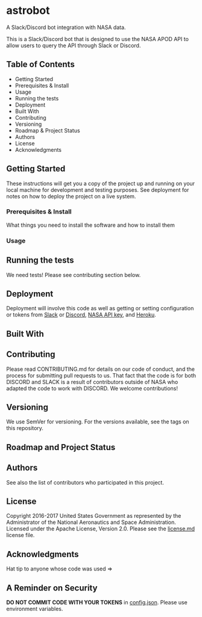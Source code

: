 # astrobot
A Slack/Discord bot integration with NASA data.

This is a Slack/Discord bot that is designed to use the NASA APOD API to allow users to query the API through Slack or Discord. 

<badges go here>
	
## Table of Contents
- Getting Started
- Prerequisites & Install
- Usage 
- Running the tests
- Deployment
- Built With
- Contributing
- Versioning
- Roadmap & Project Status
- Authors
- License
- Acknowledgments

## Getting Started
<text goes here>
	These instructions will get you a copy of the project up and running on your local machine for development and testing purposes. See deployment for notes on how to deploy the project on a live system.


### Prerequisites & Install
What things you need to install the software and how to install them
<text goes here>

### Usage 
<text goes here>



## Running the tests
We need tests! Please see contributing section below.


## Deployment
Deployment will involve this code as well as getting or setting configuration or tokens from <a href="https://slack.com/">Slack</a> or <a href="https://discordapp.com/">Discord</a>, <a href="https://api.nasa.gov/">NASA API key</a>, and <a href="https://www.heroku.com/">Heroku</a>. 
<text goes here>

## Built With
<text goes here>

## Contributing
<text goes here>
Please read CONTRIBUTING.md <need to create one> for details on our code of conduct, and the process for submitting pull requests to us. That fact that the code is for both DISCORD and SLACK is a result of contributors outside of NASA who adapted the code to work with DISCORD. We welcome contributions!

## Versioning
We use SemVer for versioning. For the versions available, see the tags on this repository.

## Roadmap and Project Status

## Authors
<original authors>
See also the list of contributors who participated in this project.

## License
Copyright 2016-2017 United States Government as represented by the Administrator of the National Aeronautics and Space Administration. Licensed under the Apache License, Version 2.0. 
Please see the <a href="https://github.com/nasa/astrobot/blob/master/license.md">license.md</a> license file.

## Acknowledgments
Hat tip to anyone whose code was used => <text goes here>

## A Reminder on Security
<b>DO NOT COMMIT CODE WITH YOUR TOKENS</b> in <a href="https://github.com/nasa/astrobot/blob/master/config.json">config.json</a>. Please use environment variables. 
